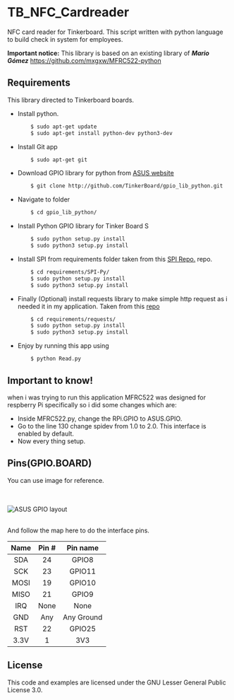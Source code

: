 TB_NFC_Cardreader
==============
NFC card reader for Tinkerboard. This script written with python language to build check in system for employees.

**Important notice:** This library is based on an existing library of ***Mario Gómez***
https://github.com/mxgxw/MFRC522-python

## Requirements
This library directed to Tinkerboard boards.

- Install python.
    ```bash
        $ sudo apt-get update
        $ sudo apt-get install python-dev python3-dev
    ```
- Install Git app
    ```bash
        $ sudo apt-get git
    ```
- Download GPIO library for python from [ASUS website](https://www.asus.com/Single-Board-Computer/Tinker-Board/)
    ```bash
        $ git clone http://github.com/TinkerBoard/gpio_lib_python.git
    ```
- Navigate to folder
    ```bash
        $ cd gpio_lib_python/
    ```
- Install Python GPIO library for Tinker Board S
    ```bash
        $ sudo python setup.py install
        $ sudo python3 setup.py install 
    ```
- Install SPI from requirements folder taken from this [SPI Repo.](https://github.com/lthiery/SPI-Py) repo.
    ```bash
        $ cd requirements/SPI-Py/
        $ sudo python setup.py install
        $ sudo python3 setup.py install
    ```
- Finally (Optional) install requests library to make simple http request as i needed it in my application. Taken from this [repo](https://github.com/requests/requests)
    ```bash
        $ cd requirements/requests/
        $ sudo python setup.py install
        $ sudo python3 setup.py install
    ```
- Enjoy by running this app using
    ```
        $ python Read.py
    ```

## Important to know!
when i was trying to run this application MFRC522 was designed for respberry Pi specifically so i did some changes which are:

- Inside MFRC522.py, change the RPi.GPIO to ASUS.GPIO.
- Go to the line 130 change spidev from 1.0 to 2.0. This interface is enabled by default.
- Now every thing setup.

## Pins(GPIO.BOARD)
You can use image for reference.
<div class="center">
    <br>
    <br>
    <img src="http://radioaficion.com/news/wp-content/uploads/2017/01/Asus_Tinker_Board_catalogue-3.jpg" alt="ASUS GPIO layout">
    <br>
    <br>
</div>

And follow the map here to do the interface pins.

| Name | Pin # | Pin name   |
|:------:|:-------:|:------------:|
| SDA  | 24    | GPIO8      |
| SCK  | 23    | GPIO11     |
| MOSI | 19    | GPIO10     |
| MISO | 21    | GPIO9      |
| IRQ  | None  | None       |
| GND  | Any   | Any Ground |
| RST  | 22    | GPIO25     |
| 3.3V | 1     | 3V3        |


## License
This code and examples are licensed under the GNU Lesser General Public License 3.0.
